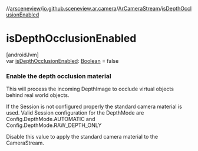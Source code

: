//[arsceneview](../../../index.md)/[io.github.sceneview.ar.camera](../index.md)/[ArCameraStream](index.md)/[isDepthOcclusionEnabled](is-depth-occlusion-enabled.md)

# isDepthOcclusionEnabled

[androidJvm]\
var [isDepthOcclusionEnabled](is-depth-occlusion-enabled.md): [Boolean](https://kotlinlang.org/api/latest/jvm/stdlib/kotlin/-boolean/index.html) = false

###  Enable the depth occlusion material

This will process the incoming DepthImage to occlude virtual objects behind real world objects.

If the Session is not configured properly the standard camera material is used. Valid Session configuration for the DepthMode are Config.DepthMode.AUTOMATIC and Config.DepthMode.RAW_DEPTH_ONLY

Disable this value to apply the standard camera material to the CameraStream.
